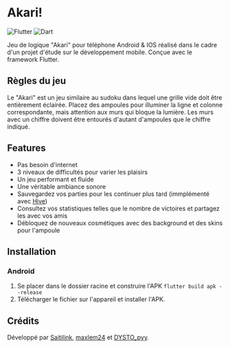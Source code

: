 # Akari!

![Flutter](https://img.shields.io/badge/Flutter-%2302569B.svg?style=for-the-badge&logo=Flutter&logoColor=white)
![Dart](https://img.shields.io/badge/dart-%230175C2.svg?style=for-the-badge&logo=dart&logoColor=white)

Jeu de logique "Akari" pour téléphone Android & IOS réalisé dans le cadre d'un projet d'étude sur le développement mobile.
Conçue avec le framework Flutter.

## Règles du jeu

Le "Akari" est un jeu similaire au sudoku dans lequel une grille vide doit être entièrement éclairée.
Placez des ampoules pour illuminer la ligne et colonne correspondante, mais attention aux murs qui bloque la lumière.
Les murs avec un chiffre doivent être entourés d'autant d'ampoules que le chiffre indiqué.

## Features

- Pas besoin d'internet
- 3 niveaux de difficultés pour varier les plaisirs
- Un jeu performant et fluide
- Une véritable ambiance sonore
- Sauvegardez vos parties pour les continuer plus tard (immplémenté avec 
[Hive](https://github.com/isar/hive))
- Consultez vos statistiques telles que le nombre de victoires et partagez les avec vos amis
- Débloquez de nouveaux cosmétiques avec des background et des skins pour l'ampoule

## Installation
### Android 
1. Se placer dans le dossier racine et construire l'APK
```flutter build apk --release```
2. Télécharger le fichier sur l'appareil et installer l'APK.

## Crédits
Développé par [Saitilink](https://github.com/Saitilink), [maxlem24](https://github.com/maxlem24) et [DYSTO_pyy](https://github.com/DYSTOpyy).
